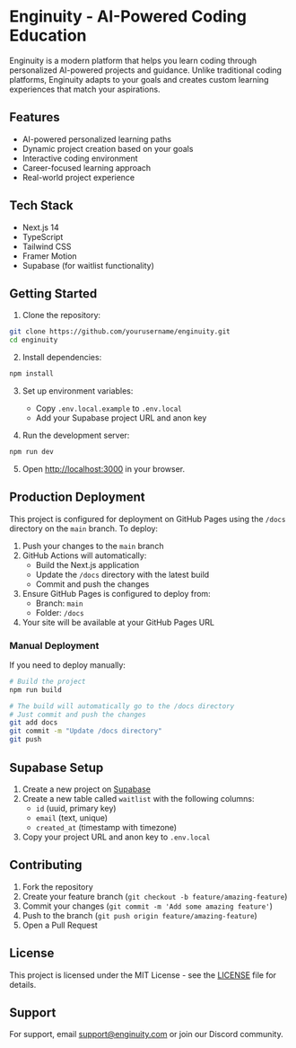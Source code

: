 # Enginuity - AI-Powered Coding Education

Enginuity is a modern platform that helps you learn coding through personalized AI-powered projects and guidance. Unlike traditional coding platforms, Enginuity adapts to your goals and creates custom learning experiences that match your aspirations.

## Features

- AI-powered personalized learning paths
- Dynamic project creation based on your goals
- Interactive coding environment
- Career-focused learning approach
- Real-world project experience

## Tech Stack

- Next.js 14
- TypeScript
- Tailwind CSS
- Framer Motion
- Supabase (for waitlist functionality)

## Getting Started

1. Clone the repository:
```bash
git clone https://github.com/yourusername/enginuity.git
cd enginuity
```

2. Install dependencies:
```bash
npm install
```

3. Set up environment variables:
   - Copy `.env.local.example` to `.env.local`
   - Add your Supabase project URL and anon key

4. Run the development server:
```bash
npm run dev
```

5. Open [http://localhost:3000](http://localhost:3000) in your browser.

## Production Deployment

This project is configured for deployment on GitHub Pages using the `/docs` directory on the `main` branch. To deploy:

1. Push your changes to the `main` branch
2. GitHub Actions will automatically:
   - Build the Next.js application
   - Update the `/docs` directory with the latest build
   - Commit and push the changes
3. Ensure GitHub Pages is configured to deploy from:
   - Branch: `main`
   - Folder: `/docs`
4. Your site will be available at your GitHub Pages URL

### Manual Deployment

If you need to deploy manually:

```bash
# Build the project
npm run build

# The build will automatically go to the /docs directory
# Just commit and push the changes
git add docs
git commit -m "Update /docs directory"
git push
```

## Supabase Setup

1. Create a new project on [Supabase](https://supabase.com)
2. Create a new table called `waitlist` with the following columns:
   - `id` (uuid, primary key)
   - `email` (text, unique)
   - `created_at` (timestamp with timezone)
3. Copy your project URL and anon key to `.env.local`

## Contributing

1. Fork the repository
2. Create your feature branch (`git checkout -b feature/amazing-feature`)
3. Commit your changes (`git commit -m 'Add some amazing feature'`)
4. Push to the branch (`git push origin feature/amazing-feature`)
5. Open a Pull Request

## License

This project is licensed under the MIT License - see the [LICENSE](LICENSE) file for details.

## Support

For support, email support@enginuity.com or join our Discord community.
